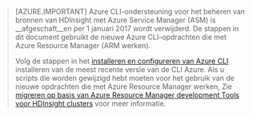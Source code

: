 > [AZURE.IMPORTANT] Azure CLI-ondersteuning voor het beheren van bronnen van HDInsight met Azure Service Manager (ASM) is __afgeschaft__en per 1 januari 2017 wordt verwijderd. De stappen in dit document gebruikt de nieuwe Azure CLI-opdrachten die met Azure Resource Manager (ARM werken).
>
> Volg de stappen in het [installeren en configureren van Azure CLI](../articles/xplat-cli-install.md) installeren van de meest recente versie van de CLI Azure. Als u scripts die worden gewijzigd hebt moeten voor het gebruik van de nieuwe opdrachten die met Azure Resource Manager werken, Zie [migreren op basis van Azure Resource Manager development Tools voor HDInsight clusters](../articles/hdinsight/hdinsight-hadoop-development-using-azure-resource-manager.md) voor meer informatie.


